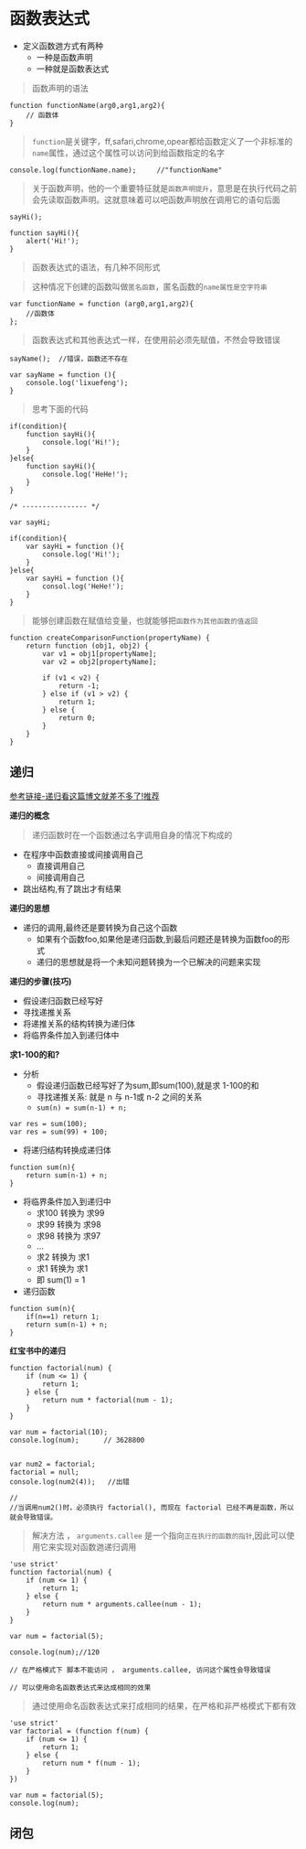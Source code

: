 函数表达式
=================

* 定义函数逇方式有两种
    * 一种是函数声明
    * 一种就是函数表达式

> 函数声明的语法

```
function functionName(arg0,arg1,arg2){
    // 函数体
}
```

> `function`是关键字，ff,safari,chrome,opear都给函数定义了一个非标准的`name`属性，通过这个属性可以访问到给函数指定的名字

```
console.log(functionName.name);     //"functionName"
```


> 关于函数声明，他的一个重要特征就是`函数声明提升`，意思是在执行代码之前会先读取函数声明。这就意味着可以吧函数声明放在调用它的语句后面

```
sayHi();

function sayHi(){
    alert('Hi!');
}

```

> 函数表达式的语法，有几种不同形式

> 这种情况下创建的函数叫做`匿名函数`，匿名函数的`name属性是空字符串 `
```
var functionName = function (arg0,arg1,arg2){
    //函数体
};

```

> 函数表达式和其他表达式一样，在使用前必须先赋值，不然会导致错误

```
sayName();  //错误，函数还不存在

var sayName = function (){
    console.log('lixuefeng');
}
```
> 思考下面的代码
```
if(condition){
    function sayHi(){
        console.log('Hi!');
    }
}else{
    function sayHi(){
        console.log('HeHe!');
    }
}

/* ---------------- */

var sayHi;

if(condition){
    var sayHi = function (){
        console.log('Hi!');
    }
}else{
    var sayHi = function (){
        consol.log('HeHe!');
    }
}

```

> 能够创建函数在赋值给变量，也就能够把`函数作为其他函数的值返回`

```
function createComparisonFunction(propertyName) {
    return function (obj1, obj2) {
        var v1 = obj1[propertyName];
        var v2 = obj2[propertyName];

        if (v1 < v2) {
            return -1;
        } else if (v1 > v2) {
            return 1;
        } else {
            return 0;
        }
    }
}

```

## 递归

[参考链接-递归看这篇博文就差不多了!推荐](https://www.cnblogs.com/huangshikun/p/6677916.html)

**递归的概念**
> 递归函数时在一个函数通过名字调用自身的情况下构成的
* 在程序中函数直接或间接调用自己
    * 直接调用自己
    * 间接调用自己
* 跳出结构,有了跳出才有结果

**递归的思想**
* 递归的调用,最终还是要转换为自己这个函数
    * 如果有个函数foo,如果他是递归函数,到最后问题还是转换为函数foo的形式
    * 递归的思想就是将一个未知问题转换为一个已解决的问题来实现

**递归的步骤(技巧)**    
*  假设递归函数已经写好
*  寻找递推关系
*  将递推关系的结构转换为递归体
*  将临界条件加入到递归体中


**求1-100的和?**
* 分析
    * 假设递归函数已经写好了为sum,即sum(100),就是求 1-100的和
    * 寻找递推关系: 就是 n 与 n-1或 n-2 之间的关系
    * `sum(n) = sum(n-1) + n;`

```
var res = sum(100);
var res = sum(99) + 100;
```

* 将递归结构转换成递归体
```
function sum(n){
    return sum(n-1) + n;
}
```
* 将临界条件加入到递归中
    * 求100 转换为 求99
    * 求99 转换为 求98
    * 求98 转换为 求97
    * ...
    * 求2 转换为 求1
    * 求1 转换为 求1
    * 即 sum(1) = 1
* 递归函数
```
function sum(n){
    if(n==1) return 1;
    return sum(n-1) + n;
}
```



**红宝书中的递归**
```
function factorial(num) {
    if (num <= 1) {
        return 1;
    } else {
        return num * factorial(num - 1);
    }
}

var num = factorial(10);
console.log(num);      // 3628800


var num2 = factorial;
factorial = null;   
console.log(num2(4));   //出错

// 
//当调用num2()时，必须执行 factorial(), 而现在 factorial 已经不再是函数，所以就会导致错误。
```

> 解决方法 ， `arguments.callee` 是一个指向`正在执行的函数的指针`,因此可以使用它来实现对函数逇递归调用

```
'use strict'
function factorial(num) {
    if (num <= 1) {
        return 1;
    } else {
        return num * arguments.callee(num - 1);
    }
}

var num = factorial(5);

console.log(num);//120

// 在严格模式下 脚本不能访问 ， arguments.callee, 访问这个属性会导致错误

// 可以使用命名函数表达式来达成相同的效果
```

> 通过使用命名函数表达式来打成相同的结果，在严格和非严格模式下都有效
```
'use strict'
var factorial = (function f(num) {
    if (num <= 1) {
        return 1;
    } else {
        return num * f(num - 1);
    }
})

var num = factorial(5);
console.log(num);
```

## 闭包

